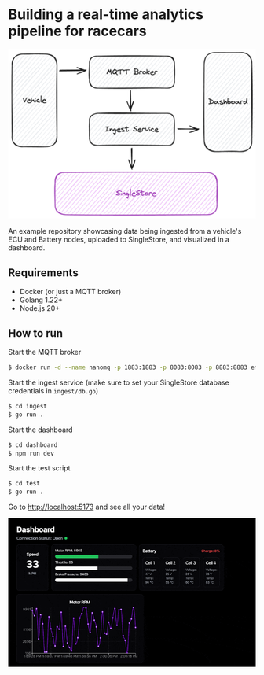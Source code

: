 # Building a real-time analytics pipeline for racecars

![System overview](images/system.png)

An example repository showcasing data being ingested from a vehicle's ECU and Battery nodes, uploaded to SingleStore, and visualized in a dashboard.

## Requirements
- Docker (or just a MQTT broker)
- Golang 1.22+
- Node.js 20+

## How to run

Start the MQTT broker
```sh
$ docker run -d --name nanomq -p 1883:1883 -p 8083:8083 -p 8883:8883 emqx/nanomq:latest
```

Start the ingest service (make sure to set your SingleStore database credentials in `ingest/db.go`)
```sh
$ cd ingest
$ go run .
```

Start the dashboard
```sh
$ cd dashboard
$ npm run dev
```

Start the test script
```sh
$ cd test
$ go run .
```

Go to [http://localhost:5173](http://localhost:5173) and see all your data!

![Dashboard Demo](images/dashboard.gif)